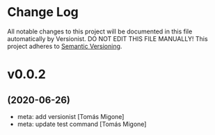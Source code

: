 # Change Log

All notable changes to this project will be documented in this file
automatically by Versionist. DO NOT EDIT THIS FILE MANUALLY!
This project adheres to [Semantic Versioning](http://semver.org/).

# v0.0.2
## (2020-06-26)

* meta: add versionist [Tomás Migone]
* meta: update test command [Tomás Migone]
